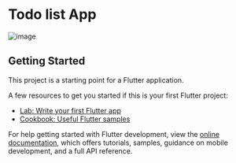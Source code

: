# Todo list App

![image](https://github.com/dartmehedi/ToDo-List-App/assets/110298614/510b3f05-a3f1-492e-b883-e716c4d91e39)



## Getting Started

This project is a starting point for a Flutter application.

A few resources to get you started if this is your first Flutter project:

- [Lab: Write your first Flutter app](https://docs.flutter.dev/get-started/codelab)
- [Cookbook: Useful Flutter samples](https://docs.flutter.dev/cookbook)

For help getting started with Flutter development, view the
[online documentation](https://docs.flutter.dev/), which offers tutorials,
samples, guidance on mobile development, and a full API reference.

<!-- test -->
